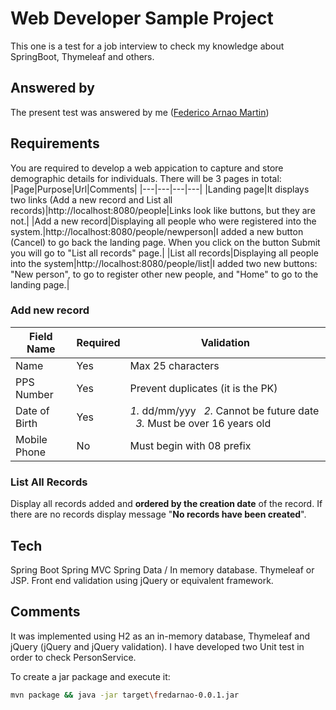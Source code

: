 # Web Developer Sample Project

This one is a test for a job interview to check my knowledge about SpringBoot, Thymeleaf and others.

## Answered by

The present test was answered by me ([Federico Arnao Martin](https://www.linkedin.com/in/federicoarnao/))

## Requirements

You are required to develop a web appication to capture and store demographic details for individuals.
There will be 3 pages in total:
|Page|Purpose|Url|Comments|
|---|---|---|---|
|Landing page|It displays two links (Add a new record and List all records)|http://localhost:8080/people|Links look like buttons, but they are not.|
|Add a new record|Displaying all people who were registered into the system.|http://localhost:8080/people/newperson|I added a new button (Cancel) to go back the landing page. When you click on the button Submit you will go to "List all records" page.|
|List all records|Displaying all people into the system|http://localhost:8080/people/list|I added two new buttons: "New person", to go to register other new people, and "Home" to go to the landing page.|

### Add new record
|Field Name|Required|Validation|
|---|---|---|
|Name|Yes|Max 25 characters|
|PPS Number|Yes|Prevent duplicates (it is the PK)
|Date of Birth|Yes|*1.* dd/mm/yyy &nbsp; *2.* Cannot be future date &nbsp; *3.* Must be over 16 years old|
|Mobile Phone|No|Must begin with 08 prefix|

### List All Records
Display all records added and **ordered by the creation date** of the record.
If there are no records display message "**No records have been created**".

## Tech
Spring Boot
Spring MVC
Spring Data / In memory database.
Thymeleaf or JSP.
Front end validation using jQuery or equivalent framework.

## Comments
It was implemented using H2 as an in-memory database, Thymeleaf and jQuery (jQuery and jQuery validation).
I have developed two Unit test in order to check PersonService.

To create a jar package and execute it:
```bash
mvn package && java -jar target\fredarnao-0.0.1.jar
```